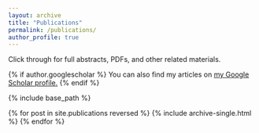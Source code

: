 ```yaml
---
layout: archive
title: "Publications"
permalink: /publications/
author_profile: true
---
```


Click through for full abstracts, PDFs, and other related materials.

{% if author.googlescholar %}
  You can also find my articles on <u><a href="{{author.googlescholar}}">my Google Scholar profile</a>.</u>
{% endif %}

{% include base_path %}

{% for post in site.publications reversed %}
  {% include archive-single.html %}
{% endfor %}
